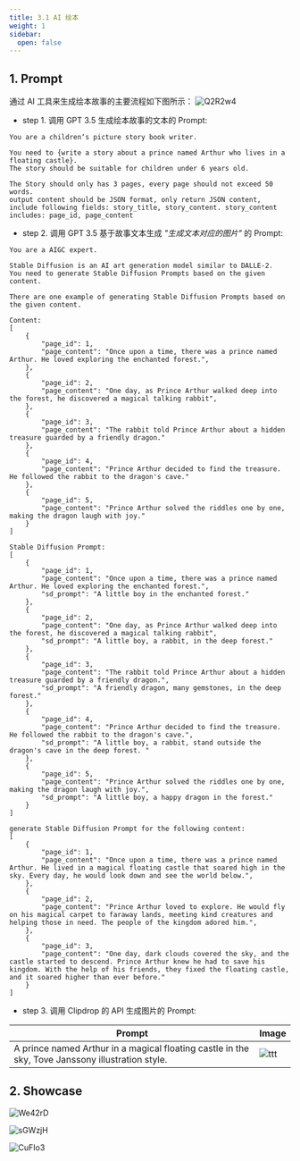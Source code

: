 ```yaml
---
title: 3.1 AI 绘本
weight: 1
sidebar:
  open: false
---
```




## 1. Prompt
通过 AI 工具来生成绘本故事的主要流程如下图所示：
![Q2R2w4](https://bytememo-1251943639.file.myqcloud.com/img/20230716/Q2R2w4.png)

- step 1. 调用 GPT 3.5 生成绘本故事的文本的 Prompt:
```
You are a children‘s picture story book writer.

You need to {write a story about a prince named Arthur who lives in a floating castle}.
The story should be suitable for children under 6 years old. 

The Story should only has 3 pages, every page should not exceed 50 words.
output content should be JSON format, only return JSON content, include following fields: story_title, story_content. story_content includes: page_id, page_content
```

- step 2. 调用 GPT 3.5 基于故事文本生成 *"生成文本对应的图片"* 的 Prompt:
```
You are a AIGC expert.

Stable Diffusion is an AI art generation model similar to DALLE-2.
You need to generate Stable Diffusion Prompts based on the given content.

There are one example of generating Stable Diffusion Prompts based on the given content.

Content:
[
    {
        "page_id": 1,
        "page_content": "Once upon a time, there was a prince named Arthur. He loved exploring the enchanted forest.",
    },
    {
        "page_id": 2,
        "page_content": "One day, as Prince Arthur walked deep into the forest, he discovered a magical talking rabbit",
    },
    {
        "page_id": 3,
        "page_content": "The rabbit told Prince Arthur about a hidden treasure guarded by a friendly dragon."
    },
    {
        "page_id": 4,
        "page_content": "Prince Arthur decided to find the treasure. He followed the rabbit to the dragon's cave."
    },
    {
        "page_id": 5,
        "page_content": "Prince Arthur solved the riddles one by one, making the dragon laugh with joy."
    }
]

Stable Diffusion Prompt:
[
    {
        "page_id": 1,
        "page_content": "Once upon a time, there was a prince named Arthur. He loved exploring the enchanted forest.",
        "sd_prompt": "A little boy in the enchanted forest."
    },
    {
        "page_id": 2,
        "page_content": "One day, as Prince Arthur walked deep into the forest, he discovered a magical talking rabbit",
        "sd_prompt": "A little boy, a rabbit, in the deep forest."
    },
    {
        "page_id": 3,
        "page_content": "The rabbit told Prince Arthur about a hidden treasure guarded by a friendly dragon.",
        "sd_prompt": "A friendly dragon, many gemstones, in the deep forest."
    },
    {
        "page_id": 4,
        "page_content": "Prince Arthur decided to find the treasure. He followed the rabbit to the dragon's cave.",
        "sd_prompt": "A little boy, a rabbit, stand outside the dragon's cave in the deep forest. "
    },
    {
        "page_id": 5,
        "page_content": "Prince Arthur solved the riddles one by one, making the dragon laugh with joy.",
        "sd_prompt": "A little boy, a happy dragon in the forest."
    }
]

generate Stable Diffusion Prompt for the following content:
[
    {
        "page_id": 1,
        "page_content": "Once upon a time, there was a prince named Arthur. He lived in a magical floating castle that soared high in the sky. Every day, he would look down and see the world below.",
    },
    {
        "page_id": 2,
        "page_content": "Prince Arthur loved to explore. He would fly on his magical carpet to faraway lands, meeting kind creatures and helping those in need. The people of the kingdom adored him.",
    },
    {
        "page_id": 3,
        "page_content": "One day, dark clouds covered the sky, and the castle started to descend. Prince Arthur knew he had to save his kingdom. With the help of his friends, they fixed the floating castle, and it soared higher than ever before."
    }
]
```

- step 3. 调用 Clipdrop 的 API 生成图片的 Prompt:

| Prompt | Image |
| --- | --- |
| A prince named Arthur in a magical floating castle in the sky, Tove Janssony illustration style. | ![ttt](https://voiceclone-1251943639.cos.ap-nanjing.myqcloud.com/aistorybook-illustration-1689476071691-0.png) |



## 2. Showcase
![We42rD](https://bytememo-1251943639.file.myqcloud.com/img/20230716/We42rD.png)

![sGWzjH](https://bytememo-1251943639.file.myqcloud.com/img/20230716/sGWzjH.png)

![CuFIo3](https://bytememo-1251943639.file.myqcloud.com/img/20230716/CuFIo3.png)


